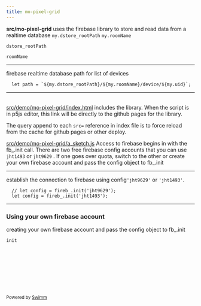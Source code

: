 ```yaml
---
title: mo-pixel-grid
---
```


**src/mo-pixel-grid** uses the firebase library to store and read data from a realtime database `my.dstore_rootPath` `my.roomName`

<SwmToken path="/src/demo/mo-pixel-grid/dstore_device_event.js" pos="25:11:11" line-data="  let path = `${my.dstore_rootPath}/${my.roomName}/device/${my.uid}`;">`dstore_rootPath`</SwmToken>

<SwmToken path="/src/demo/mo-pixel-grid/dstore_device_event.js" pos="25:17:17" line-data="  let path = `${my.dstore_rootPath}/${my.roomName}/device/${my.uid}`;">`roomName`</SwmToken>

<SwmSnippet path="/src/demo/mo-pixel-grid/dstore_device_event.js" line="25">

---

firebase realtime database path for list of devices

```
  let path = `${my.dstore_rootPath}/${my.roomName}/device/${my.uid}`;
```

---

</SwmSnippet>

\
<SwmPath>[src/demo/mo-pixel-grid/index.html](/src/demo/mo-pixel-grid/index.html)</SwmPath> includes the library. When the script is in p5js editor, this link will be directly to the github pages for the library.

The query append to each `src=` reference in index file is to force reload from the cache for github pages or other deploy.

<SwmPath>[src/demo/mo-pixel-grid/a_sketch.js](/src/demo/mo-pixel-grid/a_sketch.js)</SwmPath> Access to firebase begins in with the fb\_.init call. There are two free firebase config accounts that you can use `jht1493` or `jht9629` . If one goes over quota, switch to the other or create your own firebase account and pass the config object to fb\_.init

<SwmSnippet path="/src/demo/mo-pixel-grid/a_sketch.js" line="18">

---

establish the connection to firebase using config`'jht9629'` or `'jht1493'`.

```
  // let config = fireb_.init('jht9629');
  let config = fireb_.init('jht1493');
```

---

</SwmSnippet>

### Using your own firebase account

creating your own firebase account and pass the config object to fb\_.init&nbsp;

<SwmToken path="/src/demo/mo-pixel-grid/a_sketch.js" pos="18:11:11" line-data="  // let config = fireb_.init(&#39;jht9629&#39;);">`init`</SwmToken>

&nbsp;

&nbsp;

&nbsp;

&nbsp;

<SwmMeta version="3.0.0" repo-id="Z2l0aHViJTNBJTNBcDVtb0xpYnJhcnklM0ElM0Ftb2xhYi1pdHA=" repo-name="p5moLibrary"><sup>Powered by [Swimm](https://app.swimm.io/)</sup></SwmMeta>
